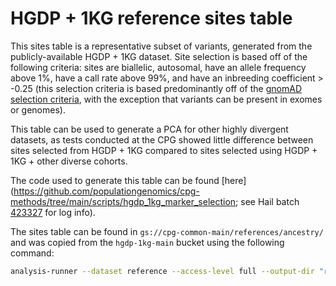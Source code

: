 # HGDP + 1KG reference sites table

This sites table is a representative subset of variants, generated from the publicly-available HGDP + 1KG dataset. Site selection is based off of the following criteria: sites are biallelic, autosomal, have an allele frequency above 1%, have a call rate above 99%, and have an inbreeding coefficient > -0.25 (this selection criteria is based predominantly off of the [gnomAD selection criteria](https://macarthurlab.org/2018/10/17/gnomad-v2-1/), with the exception that variants can be present in exomes or genomes).

This table can be used to generate a PCA for other highly divergent datasets, as tests conducted at the CPG showed little difference between sites selected from HGDP + 1KG compared to sites selected using HGDP + 1KG + other diverse cohorts.

The code used to generate this table can be found [here](https://github.com/populationgenomics/cpg-methods/tree/main/scripts/hgdp_1kg_marker_selection; see Hail batch [423327](https://batch.hail.populationgenomics.org.au/batches/423327/jobs/2) for log info).

The sites table can be found in `gs://cpg-common-main/references/ancestry/` and was copied from the `hgdp-1kg-main` bucket using the following command:

```bash
analysis-runner --dataset reference --access-level full --output-dir "references/ancestry" --description "copy sites table" sites_table/copy_sites_table.sh 
```


